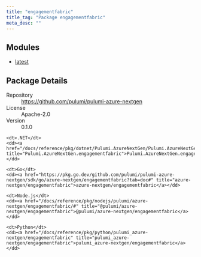 ```yaml
---
title: "engagementfabric"
title_tag: "Package engagementfabric"
meta_desc: ""
---
```


<!-- WARNING: this file was generated by Pulumi Docs Generator. -->
<!-- Do not edit by hand unless you're certain you know what you are doing! -->



<h2 id="modules">Modules</h2>
<ul class="api">
    <li><a href="latest/" title="latest"><span class="symbol module"></span>latest</a></li>
</ul>

<h2 id="package-details">Package Details</h2>
<dl class="package-details">
	<dt>Repository</dt>
	<dd><a href="https://github.com/pulumi/pulumi-azure-nextgen">https://github.com/pulumi/pulumi-azure-nextgen</a></dd>
	<dt>License</dt>
	<dd>Apache-2.0</dd>
	<dt>Version</dt>
	<dd>0.1.0</dd>
</dl>



<dl class="tabular">

    <dt>.NET</dt>
    <dd><a href="/docs/reference/pkg/dotnet/Pulumi.AzureNextGen/Pulumi.AzureNextGen.engagementfabric.html" title="Pulumi.AzureNextGen.engagementfabric">Pulumi.AzureNextGen.engagementfabric</a></dd>

    <dt>Go</dt>
    <dd><a href="https://pkg.go.dev/github.com/pulumi/pulumi-azure-nextgen/sdk/go/azure-nextgen/engagementfabric?tab=doc#" title="azure-nextgen/engagementfabric">azure-nextgen/engagementfabric</a></dd>

    <dt>Node.js</dt>
    <dd><a href="/docs/reference/pkg/nodejs/pulumi/azure-nextgen/engagementfabric/#" title="@pulumi/azure-nextgen/engagementfabric">@pulumi/azure-nextgen/engagementfabric</a></dd>

    <dt>Python</dt>
    <dd><a href="/docs/reference/pkg/python/pulumi_azure-nextgen/engagementfabric" title="pulumi_azure-nextgen/engagementfabric">pulumi_azure-nextgen/engagementfabric</a></dd>

</dl>

